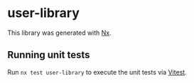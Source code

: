 # user-library

This library was generated with [Nx](https://nx.dev).

## Running unit tests

Run `nx test user-library` to execute the unit tests via [Vitest](https://vitest.dev/).

